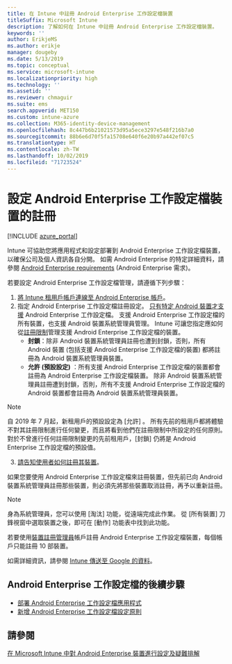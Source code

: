 ```yaml
---
title: 在 Intune 中註冊 Android Enterprise 工作設定檔裝置
titleSuffix: Microsoft Intune
description: 了解如何在 Intune 中註冊 Android Enterprise 工作設定檔裝置。
keywords: ''
author: ErikjeMS
ms.author: erikje
manager: dougeby
ms.date: 5/13/2019
ms.topic: conceptual
ms.service: microsoft-intune
ms.localizationpriority: high
ms.technology: ''
ms.assetid: ''
ms.reviewer: chmaguir
ms.suite: ems
search.appverid: MET150
ms.custom: intune-azure
ms.collection: M365-identity-device-management
ms.openlocfilehash: 8c447b6b21021573d95a5ece3297e548f216b7a0
ms.sourcegitcommit: 88b6e6d70f5fa15708e640f6e20b97a442ef07c5
ms.translationtype: HT
ms.contentlocale: zh-TW
ms.lasthandoff: 10/02/2019
ms.locfileid: "71723524"
---
```

# <a name="set-up-enrollment-of-android-enterprise-work-profile-devices"></a>設定 Android Enterprise 工作設定檔裝置的註冊

[!INCLUDE [azure_portal](../includes/azure_portal.md)]

Intune 可協助您將應用程式和設定部署到 Android Enterprise 工作設定檔裝置，以確保公司及個人資訊各自分開。 如需 Android Enterprise 的特定詳細資料，請參閱 [Android Enterprise requirements](https://support.google.com/work/android/answer/6174145?hl=en&ref_topic=6151012) (Android Enterprise 需求)。

若要設定 Android Enterprise 工作設定檔管理，請遵循下列步驟：

1. [將 Intune 租用戶帳戶連線至 Android Enterprise 帳戶](connect-intune-android-enterprise.md)。
2. 指定 Android Enterprise 工作設定檔註冊設定。 [只有特定 Android 裝置才支援](https://support.google.com/work/android/answer/6174145?hl=en&ref_topic=6151012%20style=%22target=new_window%22) Android Enterprise 工作設定檔。 支援 Android Enterprise 工作設定檔的所有裝置，也支援 Android 裝置系統管理員管理。 Intune 可讓您指定應如何從[註冊限制](enrollment-restrictions-set.md)管理支援 Android Enterprise 工作設定檔的裝置。
    - **封鎖**：除非 Android 裝置系統管理員註冊也遭到封鎖，否則，所有 Android 裝置 (包括支援 Android Enterprise 工作設定檔的裝置) 都將註冊為 Android 裝置系統管理員裝置。 
    - **允許 (預設設定)** ：所有支援 Android Enterprise 工作設定檔的裝置都會註冊為 Android Enterprise 工作設定檔裝置。 除非 Android 裝置系統管理員註冊遭到封鎖，否則，所有不支援 Android Enterprise 工作設定檔的 Android 裝置都會註冊為 Android 裝置系統管理員裝置。 
> [!NOTE]
> 自 2019 年 7 月起，新租用戶的預設設定為 [允許]  。 所有先前的租用戶都將體驗不對其註冊限制進行任何變更，而且將看到他們在註冊限制中所設定的任何原則。 對於不曾進行任何註冊限制變更的先前租用戶，[封鎖]  仍將是 Android Enterprise 工作設定檔的預設值。

3. [請告知使用者如何註冊其裝置](/intune-user-help/create-a-work-profile-and-enroll-your-device-in-intune-android)。  

如果您要使用 Android Enterprise 工作設定檔來註冊裝置，但先前已向 Android 裝置系統管理員註冊那些裝置，則必須先將那些裝置取消註冊，再予以重新註冊。
> [!NOTE]
> 身為系統管理員，您可以使用 [淘汰]  功能，從遠端完成此作業。 從 [所有裝置]  刀鋒視窗中選取裝置之後，即可在 [動作] 功能表中找到此功能。

若要使用[裝置註冊管理員](device-enrollment-manager-enroll.md)帳戶註冊 Android Enterprise 工作設定檔裝置，每個帳戶只能註冊 10 部裝置。

如需詳細資訊，請參閱 [Intune 傳送至 Google 的資料](../protect/data-intune-sends-to-google.md)。

## <a name="next-steps-for-android-enterprise-work-profiles"></a>Android Enterprise 工作設定檔的後續步驟
- [部署 Android Enterprise 工作設定檔應用程式](../apps/apps-add-android-for-work.md)
- [新增 Android Enterprise 工作設定檔設定原則](../configuration/device-profiles.md)

## <a name="see-also"></a>請參閱

[在 Microsoft Intune 中對 Android Enterprise 裝置進行設定及疑難排解](https://support.microsoft.com/help/4476974)

